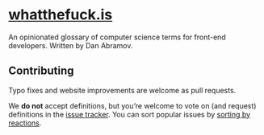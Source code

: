 # [whatthefuck.is](https://whatthefuck.is/)

An opinionated glossary of computer science terms for front-end developers. Written by Dan Abramov.

## Contributing

Typo fixes and website improvements are welcome as pull requests.

We **do not** accept definitions, but you’re welcome to vote on (and request) definitions in the [issue tracker](https://github.com/gaearon/whatthefuck.is/issues). You can sort popular issues by [sorting by reactions](https://github.com/gaearon/whatthefuck.is/issues?page=1&q=is%3Aissue+is%3Aopen+sort%3Areactions-%2B1-desc).
